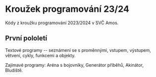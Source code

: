 # Kroužek programování 23/24

Kódy z kroužku programování 2023/2024 v SVČ Amos.

## První pololetí

Textové programy -- seznámení se s proměnnými, vstupem, výstupem, větvení, cykly, funkcemi a objekty.

Zajímavé programy: Aréna s bojovníky, Generátor příběhů, Akinátor, Bludiště.

